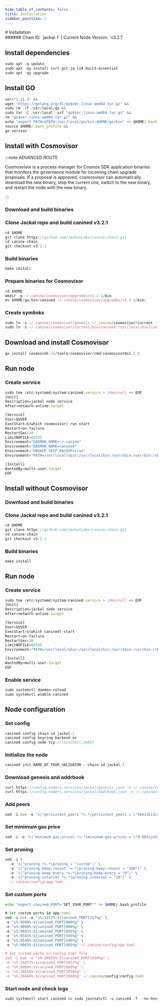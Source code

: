 ```yaml
---
hide_table_of_contents: false
title: Installation
sidebar_position: 2
---
```


<div class="h1-with-icon icon-jackal">
# Installation
</div>
###### Chain ID: `jackal-1` | Current Node Version: `v3.2.1`

## Install dependencies

```js
sudo apt -q update
sudo apt -qy install curl git jq lz4 build-essential
sudo apt -qy upgrade
```

## Install GO
```js
ver="1.21.3" &&
wget "https://golang.org/dl/go$ver.linux-amd64.tar.gz" &&
sudo rm -rf /usr/local/go &&
sudo tar -C /usr/local -xzf "go$ver.linux-amd64.tar.gz" &&
rm "go$ver.linux-amd64.tar.gz" &&
echo "export PATH=$PATH:/usr/local/go/bin:$HOME/go/bin" >> $HOME/.bash_profile &&
source $HOME/.bash_profile &&
go version
```

## Install with Cosmovisor
:::note ADVANCED ROUTE

Cosmosvisor is a process manager for Cosmos SDK application binaries that monitors the governance module for incoming chain upgrade proposals. If a proposal is approved, cosmosvisor can automatically download the new binary, stop the current one, switch to the new binary, and restart the node with the new binary.

:::
### Download and build binaries
### Clone Jackal repo and build canined v3.2.1
```js
cd $HOME
git clone https://github.com/JackalLabs/canine-chain.git
cd canine-chain
git checkout v3.2.1
```

### Build binaries
```js
make install
```
### Prepare binaries for Cosmovisor
```js
cd $HOME
mkdir -p ~/.canine/cosmovisor/upgrades/v3.2.1/bin
mv $HOME/go/bin/canined ~/.canine/cosmovisor/upgrades/v3.2.1/bin/
```

### Create symlinks
```js
sudo ln -s ~/.canine/cosmovisor/genesis ~/.canine/cosmovisor/current -f
sudo ln -s ~/.canine/cosmovisor/current/bin/canined /usr/local/bin/canined -f
```

## Download and install Cosmovisor
```js
go install cosmossdk.io/tools/cosmovisor/cmd/cosmovisor@v1.5.0
```

## Run node
### Create service
```js
sudo tee /etc/systemd/system/canined.service > /dev/null << EOF
[Unit]
Description=jackal node service
After=network-online.target

[Service]
User=$USER
ExecStart=$(which cosmovisor) run start
Restart=on-failure
RestartSec=10
LimitNOFILE=65535
Environment="DAEMON_HOME=~/.canine"
Environment="DAEMON_NAME=canined"
Environment="UNSAFE_SKIP_BACKUP=true"
Environment="PATH=/usr/local/sbin:/usr/local/bin:/usr/sbin:/usr/bin:/sbin:/bin:/usr/games:/usr/local/games:/snap/bin:~/.canine/cosmovisor/current/bin"

[Install]
WantedBy=multi-user.target
EOF
```

## Install without Cosmovisor

### Download and build binaries
### Clone Jackal repo and build canined v3.2.1
```js
cd $HOME
git clone https://github.com/JackalLabs/canine-chain.git
cd canine-chain
git checkout v3.2.1
```

### Build binaries
```js
make install
```

## Run node
### Create service
```js
sudo tee /etc/systemd/system/canined.service > /dev/null << EOF
[Unit]
Description=jackal node service
After=network-online.target

[Service]
User=$USER
ExecStart=$(which canined) start
Restart=on-failure
RestartSec=10
LimitNOFILE=65535
Environment="PATH=/usr/local/sbin:/usr/local/bin:/usr/sbin:/usr/bin:/sbin:/bin:/usr/games:/usr/local/games:/snap/bin"

[Install]
WantedBy=multi-user.target
EOF
```

### Enable service
```js
sudo systemctl daemon-reload
sudo systemctl enable canined
```

## Node configuration
### Set config
```js
canined config chain-id jackal-1
canined config keyring-backend os
canined config node tcp://localhost:26657
```

### Initialize the node
```js
canined init NAME_OF_YOUR_VALIDATOR --chain-id jackal-1
```

### Download genesis and addrbook
```js
curl https://config.noders.services/jackal/genesis.json -o ~/.canine/config/genesis.json
curl https://config.noders.services/jackal/addrbook.json -o ~/.canine/config/addrbook.json
```
### Add peers
```js
sed -i.bak -e "s/^persistent_peers *=.*/persistent_peers = \"5b622b13c4b0bdeea993bc3ec4d9cf269819893e@jackal-rpc.noders.services:26656\"/" ~/.canine/config/config.toml
```

### Set minimum gas price
```js
sed -i -e "s|^minimum-gas-prices *=.*|minimum-gas-prices = \"0.001ujckl\"|" ~/.canine/config/app.toml
```
### Set pruning
```js
sed -i \
  -e 's|^pruning *=.*|pruning = "custom"|' \
  -e 's|^pruning-keep-recent *=.*|pruning-keep-recent = "100"|' \
  -e 's|^pruning-keep-every *=.*|pruning-keep-every = "0"|' \
  -e 's|^pruning-interval *=.*|pruning-interval = "19"|' \
  ~/.canine/config/app.toml
```

### Set custom ports

```bash
echo "export canined_PORT="SET_YOUR_PORT"" >> $HOME/.bash_profile
```

```js
# Set custom ports in app.toml
sed -i.bak -e "s%:1317%:${canined_PORT}317%g" \
-e "s%:8080%:${canined_PORT}080%g" \
-e "s%:9090%:${canined_PORT}090%g" \
-e "s%:9091%:${canined_PORT}091%g" \
-e "s%:8545%:${canined_PORT}545%g" \
-e "s%:8546%:${canined_PORT}546%g" \
-e "s%:6065%:${canined_PORT}065%g" ~/.canine/config/app.toml

# Set custom ports in config.toml file
sed -i.bak -e "s%:26658%:${canined_PORT}658%g" \
-e "s%:26657%:${canined_PORT}657%g" \
-e "s%:6060%:${canined_PORT}060%g" \
-e "s%:26656%:${canined_PORT}656%g" \
-e "s%:26660%:${canined_PORT}660%g" ~/.canine/config/config.toml
```

### Start node and check logs
```js
sudo systemctl start canined && sudo journalctl -u canined -f --no-hostname -o cat
```
